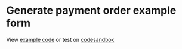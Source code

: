 # Generate payment order example form

View [example code](https://github.com/technoactivity/new-payment-order-example/blob/master/index.html) or test on [codesandbox](https://codesandbox.io/s/github/denjalonso/new-payment-order-example)

